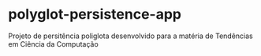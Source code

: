 # polyglot-persistence-app
Projeto de persitência poliglota desenvolvido para a matéria de Tendências em Ciência da Computação
